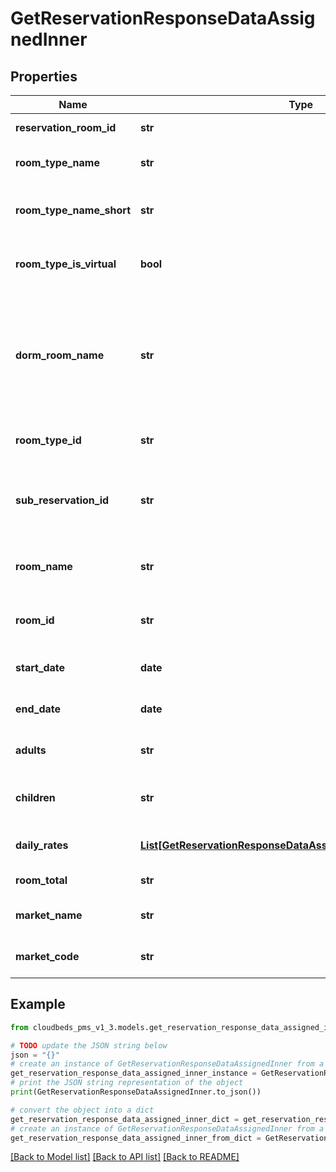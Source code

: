 # GetReservationResponseDataAssignedInner


## Properties

Name | Type | Description | Notes
------------ | ------------- | ------------- | -------------
**reservation_room_id** | **str** | Reservation room ID | [optional] 
**room_type_name** | **str** | Name of the assigned room type | [optional] 
**room_type_name_short** | **str** | Short name of the assigned room type | [optional] 
**room_type_is_virtual** | **bool** | If room is virtual (true) or physical (false) | [optional] 
**dorm_room_name** | **str** | Name of the dorm room. Used for the shared dorm beds that are organized into rooms within the same room type | [optional] 
**room_type_id** | **str** | ID of the assigned room type | [optional] 
**sub_reservation_id** | **str** | Sub Reservation ID of the specific assigned room | [optional] 
**room_name** | **str** | Name of the specific assigned room | [optional] 
**room_id** | **str** | ID of the specific assigned room | [optional] 
**start_date** | **date** | Check-In date of the room | [optional] 
**end_date** | **date** | Check-Out date of the room | [optional] 
**adults** | **str** | Number of adult staying in the room | [optional] 
**children** | **str** | Number of children staying in the room | [optional] 
**daily_rates** | [**List[GetReservationResponseDataAssignedInnerDailyRatesInner]**](GetReservationResponseDataAssignedInnerDailyRatesInner.md) | Array with rates detailed by day | [optional] 
**room_total** | **str** | Room total rate | [optional] 
**market_name** | **str** | Market segmentation name | [optional] 
**market_code** | **str** | Market segmentation code | [optional] 

## Example

```python
from cloudbeds_pms_v1_3.models.get_reservation_response_data_assigned_inner import GetReservationResponseDataAssignedInner

# TODO update the JSON string below
json = "{}"
# create an instance of GetReservationResponseDataAssignedInner from a JSON string
get_reservation_response_data_assigned_inner_instance = GetReservationResponseDataAssignedInner.from_json(json)
# print the JSON string representation of the object
print(GetReservationResponseDataAssignedInner.to_json())

# convert the object into a dict
get_reservation_response_data_assigned_inner_dict = get_reservation_response_data_assigned_inner_instance.to_dict()
# create an instance of GetReservationResponseDataAssignedInner from a dict
get_reservation_response_data_assigned_inner_from_dict = GetReservationResponseDataAssignedInner.from_dict(get_reservation_response_data_assigned_inner_dict)
```
[[Back to Model list]](../README.md#documentation-for-models) [[Back to API list]](../README.md#documentation-for-api-endpoints) [[Back to README]](../README.md)



